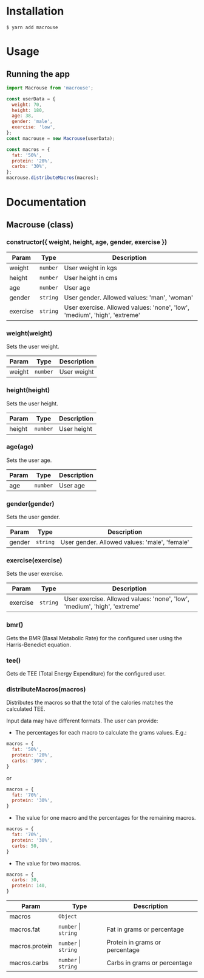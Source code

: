 # Installation

```shell
$ yarn add macrouse
```

# Usage

## Running the app

```javascript
import Macrouse from 'macrouse';

const userData = {
  weight: 70,
  height: 180,
  age: 38,
  gender: 'male',
  exercise: 'low',
};
const macrouse = new Macrouse(userData);

const macros = {
  fat: '50%',
  protein: '20%',
  carbs: '30%',
};
macrouse.distributeMacros(macros);
```

# Documentation

## Macrouse (class)

### constructor({ weight, height, age, gender, exercise })

| Param | Type | Description |
| --- | --- | --- |
| weight | <code>number</code> | User weight in kgs |
| height | <code>number</code> | User height in cms |
| age | <code>number</code> | User age |
| gender | <code>string</code> | User gender. Allowed values: 'man', 'woman' |
| exercise | <code>string</code> | User exercise. Allowed values: 'none', 'low', 'medium', 'high', 'extreme' |

### weight(weight)
Sets the user weight.

| Param | Type | Description |
| --- | --- | --- |
| weight | <code>number</code> | User weight |

### height(height)
Sets the user height.

| Param | Type | Description |
| --- | --- | --- |
| height | <code>number</code> | User height |

### age(age)
Sets the user age.

| Param | Type | Description |
| --- | --- | --- |
| age | <code>number</code> | User age |

### gender(gender)
Sets the user gender.

| Param | Type | Description |
| --- | --- | --- |
| gender | <code>string</code> | User gender. Allowed values: 'male', 'female' |

### exercise(exercise)
Sets the user exercise.

| Param | Type | Description |
| --- | --- | --- |
| exercise | <code>string</code> | User exercise. Allowed values: 'none', 'low', 'medium', 'high', 'extreme' |

### bmr()
Gets the BMR (Basal Metabolic Rate) for the configured user using the Harris-Benedict equation.

### tee()
Gets de TEE (Total Energy Expenditure) for the configured user.

### distributeMacros(macros)
Distributes the macros so that the total of the calories matches the calculated TEE.

Input data may have different formats. The user can provide:
- The percentages for each macro to calculate the grams values. E.g.:

```javascript
macros = {
  fat: '50%',
  protein: '20%',
  carbs: '30%',
}
```
or
```javascript
macros = {
  fat: '70%',
  protein: '30%',
}
```

- The value for one macro and the percentages for the remaining macros.

```javascript
macros = {
  fat: '70%',
  protein: '30%',
  carbs: 50,
}
```

- The value for two macros.

```javascript
macros = {
  carbs: 30,
  protein: 140,
}
```

| Param | Type | Description |
| --- | --- | --- |
| macros | <code>Object</code> |  |
| macros.fat | <code>number</code> \| <code>string</code> | Fat in grams or percentage |
| macros.protein | <code>number</code> \| <code>string</code> | Protein in grams or percentage |
| macros.carbs | <code>number</code> \| <code>string</code> | Carbs in grams or percentage |
